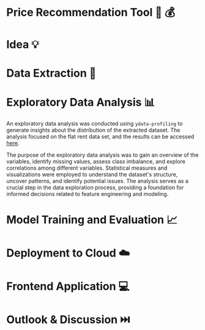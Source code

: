 # Price Recommendation Tool :house_with_garden: :moneybag:

# Idea :bulb:


# Data Extraction :open_file_folder:


# Exploratory Data Analysis :bar_chart:  

An exploratory data analysis was conducted using `ydata-profiling` to generate insights about the distribution of the extracted dataset. The analysis focused on the flat rent data set, and the results can be accessed [here](https://michaelseitz98.github.io/enterprise-ai-project/eda-wue-rent-all.html).

The purpose of the exploratory data analysis was to gain an overview of the variables, identify missing values, assess class imbalance, and explore correlations among different variables. Statistical measures and visualizations were employed to understand the dataset's structure, uncover patterns, and identify potential issues. The analysis serves as a crucial step in the data exploration process, providing a foundation for informed decisions related to feature engineering and modeling.


# Model Training and Evaluation :chart_with_upwards_trend:


# Deployment to Cloud :cloud:


# Frontend Application :computer:


# Outlook & Discussion :next_track_button:
